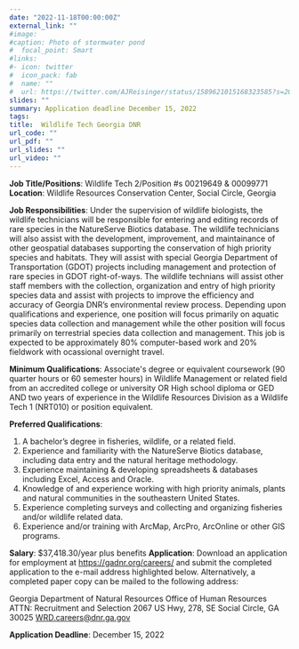```yaml
---
date: "2022-11-18T00:00:00Z"
external_link: ""
#image:
#caption: Photo of stormwater pond
#  focal_point: Smart
#links:
#- icon: twitter
#  icon_pack: fab
#  name: ""
#  url: https://twitter.com/AJReisinger/status/1589621015168323585?s=20&t=RmkTzlIebsr1JIABFzHjBA
slides: ""
summary: Application deadline December 15, 2022
tags:
title:  Wildlife Tech Georgia DNR
url_code: ""
url_pdf: ""
url_slides: ""
url_video: ""
---
```


**Job Title/Positions**: Wildlife Tech 2/Position #s 00219649 & 00099771
**Location**: Wildlife Resources Conservation Center, Social Circle, Georgia

**Job Responsibilities**: Under the supervision of wildlife biologists, the wildlife technicians will be
responsible for entering and editing records of rare species in the NatureServe Biotics database. The
wildlife technicians will also assist with the development, improvement, and maintainance of other
geospatial databases supporting the conservation of high priority species and habitats. They will assist
with special Georgia Department of Transportation (GDOT) projects including management and
protection of rare species in GDOT right-of-ways. The wildlife technians will assist other staff members
with the collection, organization and entry of high priority species data and assist with projects to
improve the efficiency and accuracy of Georgia DNR’s environmental review process. Depending upon
qualifications and experience, one position will focus primarily on aquatic species data collection and
management while the other position will focus primarily on terrestrial species data collection and
management. This job is expected to be approximately 80% computer-based work and 20% fieldwork
with ocassional overnight travel.

**Minimum Qualifications**: Associate's degree or equivalent coursework (90 quarter hours or 60
semester hours) in Wildlife Management or related field from an accredited college or university OR
High school diploma or GED AND two years of experience in the Wildlife Resources Division as a
Wildlife Tech 1 (NRT010) or position equivalent.

**Preferred Qualifications**:
1. A bachelor’s degree in fisheries, wildlife, or a related field.
2. Experience and familiarity with the NatureServe Biotics database, including data entry and the
natural heritage methodology.
3. Experience maintaining & developing spreadsheets & databases including Excel, Access and Oracle.
4. Knowledge of and experience working with high priority animals, plants and natural communities in
the southeastern United States.
5. Experience completing surveys and collecting and organizing fisheries and/or wildlife related data.
6. Experience and/or training with ArcMap, ArcPro, ArcOnline or other GIS programs.

**Salary**: $37,418.30/year plus benefits
**Application**: Download an application for employment at https://gadnr.org/careers/ and submit the
completed application to the e-mail address highlighted below. Alternatively, a completed paper copy
can be mailed to the following address:

Georgia Department of Natural Resources
Office of Human Resources
ATTN: Recruitment and Selection
2067 US Hwy, 278, SE
Social Circle, GA 30025
WRD.careers@dnr.ga.gov

**Application Deadline**: December 15, 2022